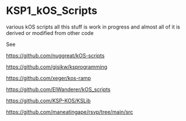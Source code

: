 # KSP1_kOS_Scripts
various kOS scripts
all this stuff is work in progress and almost all of it is derived or modified from other code

See

https://github.com/nuggreat/kOS-scripts

https://github.com/gisikw/ksprogramming

https://github.com/xeger/kos-ramp

https://github.com/ElWanderer/kOS_scripts

https://github.com/KSP-KOS/KSLib

https://github.com/maneatingape/rsvp/tree/main/src
